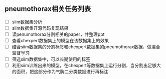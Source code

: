 ## pneumothorax相关任务列表
- [ ] siim数据集分析
- [ ] siim数据集开源代码复现结果
- [ ] 读penumothorax分割相关的paper，并整理ppt
- [ ] 查看chexpert数据集上的模型在该数据集上的效果
- [ ] 结合siim数据集的分割标签和chexpert数据集的pneumothorax数据，做混合监督学习
- [ ] 筛选siim数据集中，可以长期使用的标签
- [ ] 利用siim训练出来的模型，在chexpert等数据集上运行分割，当分割出足够大的面积，把这部分作为气胸二分类数据进行再标注